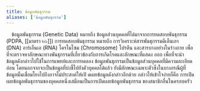 ```yaml
---
title: ข้อมูลพันธุกรรม
aliases: ['ข้อมูลพันธุกรรม']
---
```


&emsp;ข้อมูลพันธุกรรม (Genetic Data)
หมายถึง ข้อมูลส่วนบุคคลที่ได้มาจากการทดสอบพันธุกรรม (PDPA, [[มาตรา ๒๖]])
การทดสอบพันธุกรรม หมายถึง การวิเคราะห์สารพันธุกรรมดีเอ็นเอา (DNA) อาร์เอ็นเอ
(RNA) โครโมโซม (Chromosome) โปรตีน และสารบางอย่างในร่างกาย
เพื่อที่จะตรวจหาลักษณะทางพันธุกรรมที่เกี่ยวข้องกับการเกิดโรคและลักษณะที่แสดง
ออก เพื่อที่จะนำข้อมูลดังกล่าวไปใช้ในการแพทย์และการทดลอง
ข้อมูลพันธุกรรมเป็นข้อมูลส่วนบุคคลที่มีความละเอียดอ่อน
โดยนอกจากจะเป็นข้อมูลที่บ่งชี้ไปยังตัวบุคคลได้แล้ว
ยังมีลักษณะเฉพาะตัวซึ่งในบางกรณีผู้ที่ข้อมูลนั้นเชื่อมโยงไปถึงอาจไม่ประสงค์ให้เปิ
ดเผยข้อมูลดังกล่าวอีกด้วย กล่าวให้เข้าใจง่ายก็คือ
การเปิดเผยข้อมูลพันธุกรรมของบุคคลหนึ่งเสมือนเป็นการเปิดเผยข้อมูลพันธุกรรม
ของสมาชิกอื่นในครอบครัว